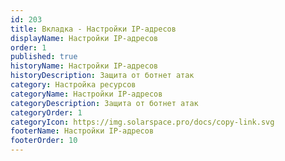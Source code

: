```yaml
---
id: 203
title: Вкладка - Настройки IP-адресов
displayName: Настройки IP-адресов
order: 1
published: true
historyName: Настройки IP-адресов
historyDescription: Защита от ботнет атак
category: Настройка ресурсов
categoryName: Настройки IP-адресов
categoryDescription: Защита от ботнет атак
categoryOrder: 1
categoryIcon: https://img.solarspace.pro/docs/copy-link.svg
footerName: Настройки IP-адресов
footerOrder: 10
---
```

